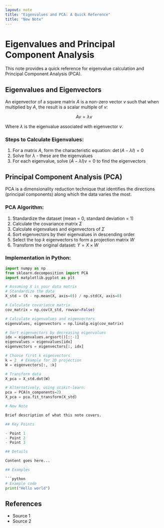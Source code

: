 ```yaml
---
layout: note
title: "Eigenvalues and PCA: A Quick Reference"
title: "New Note"
---
```


# Eigenvalues and Principal Component Analysis

This note provides a quick reference for eigenvalue calculation and Principal Component Analysis (PCA).

## Eigenvalues and Eigenvectors

An eigenvector of a square matrix $A$ is a non-zero vector $v$ such that when multiplied by $A$, the result is a scalar multiple of $v$:

$$
Av = \lambda v
$$

Where $\lambda$ is the eigenvalue associated with eigenvector $v$.

### Steps to Calculate Eigenvalues:

1. For a matrix $A$, form the characteristic equation: $\det(A - \lambda I) = 0$
2. Solve for $\lambda$ - these are the eigenvalues
3. For each eigenvalue, solve $(A - \lambda I)v = 0$ to find the eigenvectors

## Principal Component Analysis (PCA)

PCA is a dimensionality reduction technique that identifies the directions (principal components) along which the data varies the most.

### PCA Algorithm:

1. Standardize the dataset (mean = 0, standard deviation = 1)
2. Calculate the covariance matrix $\Sigma$
3. Calculate eigenvalues and eigenvectors of $\Sigma$
4. Sort eigenvectors by their eigenvalues in descending order
5. Select the top $k$ eigenvectors to form a projection matrix $W$
6. Transform the original dataset: $Y = X \times W$

### Implementation in Python:

```python
import numpy as np
from sklearn.decomposition import PCA
import matplotlib.pyplot as plt

# Assuming X is your data matrix
# Standardize the data
X_std = (X - np.mean(X, axis=0)) / np.std(X, axis=0)

# Calculate covariance matrix
cov_matrix = np.cov(X_std, rowvar=False)

# Calculate eigenvalues and eigenvectors
eigenvalues, eigenvectors = np.linalg.eig(cov_matrix)

# Sort eigenvectors by decreasing eigenvalues
idx = eigenvalues.argsort()[::-1]
eigenvalues = eigenvalues[idx]
eigenvectors = eigenvectors[:, idx]

# Choose first k eigenvectors
k = 2  # Example for 2D projection
W = eigenvectors[:, :k]

# Transform data
X_pca = X_std.dot(W)

# Alternatively, using scikit-learn:
pca = PCA(n_components=2)
X_pca = pca.fit_transform(X_std)

# New Note

Brief description of what this note covers.

## Key Points

- Point 1
- Point 2
- Point 3

## Details

Content goes here...

## Examples

```python
# Example code
print("Hello world")
```

## References

- Source 1
- Source 2
